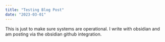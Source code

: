 ```yaml
---
title: "Testing Blog Post"
date: "2023-03-01"
---
```

This is just to make sure systems are operational. I write with obsidian and am posting via the obsidian github integration.
